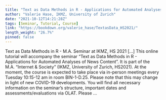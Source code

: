 ```yaml
---
title: "Text as Data Methods in R - Applications for Automated Analyses of News Content"
author: "Valerie Hase, IKMZ, University of Zurich"
date: "2021-10-12T14:21:28Z"
tags: [Seminar, Tutorial, Course]
link: "https://bookdown.org/valerie_hase/TextasData_HS2021/"
length_weight: "26.7%"
pinned: false
---
```


Text as Data Methods in R - M.A. Seminar at IKMZ, HS 2021 [...] This online tutorial will accompany the seminar “Text as Data Methods in R - Applications for Automated Analyses of News Content”. It is part of the M.A. “Internet & Society” (IKMZ, University of Zurich, HS2021). At the moment, the course is expected to take place via in-person meetings every Tuesday 10:15-12 am in room BIN-1-D.25. Please note that this may change in light of new COVID-19 developments. You will find all necessary information on the seminar’s structure, important dates and assessments/evaluations via OLAT. Please ...

